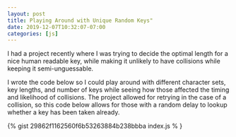 ```yaml
---
layout: post
title: Playing Around with Unique Random Keys"
date: 2019-12-07T10:32:07-07:00
categories: [js]
---
```


I had a project recently where I was trying to decide the optimal length for a nice human readable key, while making it unlikely to have collisions while keeping it semi-unguessable.

I wrote the code below so I could play around with different character sets, key lengths, and number of keys while seeing how those affected the timing and likelihood of collisions. The project allowed for retrying in the case of a collision, so this code below allows for those with a random delay to lookup whether a key has been taken already.

<!-- more -->

{% gist 29862f1162560f6b53263884b238bbba index.js % }
